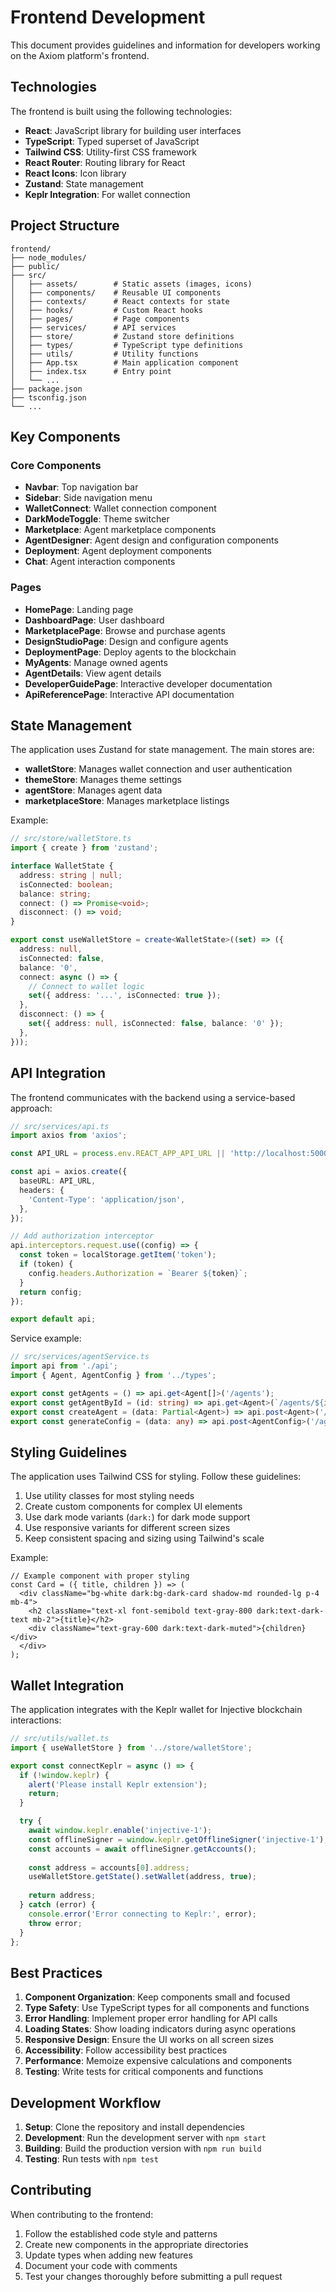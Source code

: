 # Frontend Development

This document provides guidelines and information for developers working on the Axiom platform's frontend.

## Technologies

The frontend is built using the following technologies:

- **React**: JavaScript library for building user interfaces
- **TypeScript**: Typed superset of JavaScript
- **Tailwind CSS**: Utility-first CSS framework
- **React Router**: Routing library for React
- **React Icons**: Icon library
- **Zustand**: State management
- **Keplr Integration**: For wallet connection

## Project Structure

```
frontend/
├── node_modules/
├── public/
├── src/
│   ├── assets/        # Static assets (images, icons)
│   ├── components/    # Reusable UI components
│   ├── contexts/      # React contexts for state
│   ├── hooks/         # Custom React hooks
│   ├── pages/         # Page components
│   ├── services/      # API services
│   ├── store/         # Zustand store definitions
│   ├── types/         # TypeScript type definitions
│   ├── utils/         # Utility functions
│   ├── App.tsx        # Main application component
│   ├── index.tsx      # Entry point
│   └── ...
├── package.json
├── tsconfig.json
└── ...
```

## Key Components

### Core Components

- **Navbar**: Top navigation bar
- **Sidebar**: Side navigation menu
- **WalletConnect**: Wallet connection component
- **DarkModeToggle**: Theme switcher
- **Marketplace**: Agent marketplace components
- **AgentDesigner**: Agent design and configuration components
- **Deployment**: Agent deployment components
- **Chat**: Agent interaction components

### Pages

- **HomePage**: Landing page
- **DashboardPage**: User dashboard
- **MarketplacePage**: Browse and purchase agents
- **DesignStudioPage**: Design and configure agents
- **DeploymentPage**: Deploy agents to the blockchain
- **MyAgents**: Manage owned agents
- **AgentDetails**: View agent details
- **DeveloperGuidePage**: Interactive developer documentation
- **ApiReferencePage**: Interactive API documentation

## State Management

The application uses Zustand for state management. The main stores are:

- **walletStore**: Manages wallet connection and user authentication
- **themeStore**: Manages theme settings
- **agentStore**: Manages agent data
- **marketplaceStore**: Manages marketplace listings

Example:

```typescript
// src/store/walletStore.ts
import { create } from 'zustand';

interface WalletState {
  address: string | null;
  isConnected: boolean;
  balance: string;
  connect: () => Promise<void>;
  disconnect: () => void;
}

export const useWalletStore = create<WalletState>((set) => ({
  address: null,
  isConnected: false,
  balance: '0',
  connect: async () => {
    // Connect to wallet logic
    set({ address: '...', isConnected: true });
  },
  disconnect: () => {
    set({ address: null, isConnected: false, balance: '0' });
  },
}));
```

## API Integration

The frontend communicates with the backend using a service-based approach:

```typescript
// src/services/api.ts
import axios from 'axios';

const API_URL = process.env.REACT_APP_API_URL || 'http://localhost:5000';

const api = axios.create({
  baseURL: API_URL,
  headers: {
    'Content-Type': 'application/json',
  },
});

// Add authorization interceptor
api.interceptors.request.use((config) => {
  const token = localStorage.getItem('token');
  if (token) {
    config.headers.Authorization = `Bearer ${token}`;
  }
  return config;
});

export default api;
```

Service example:

```typescript
// src/services/agentService.ts
import api from './api';
import { Agent, AgentConfig } from '../types';

export const getAgents = () => api.get<Agent[]>('/agents');
export const getAgentById = (id: string) => api.get<Agent>(`/agents/${id}`);
export const createAgent = (data: Partial<Agent>) => api.post<Agent>('/agents', data);
export const generateConfig = (data: any) => api.post<AgentConfig>('/agents/generate-config', data);
```

## Styling Guidelines

The application uses Tailwind CSS for styling. Follow these guidelines:

1. Use utility classes for most styling needs
2. Create custom components for complex UI elements
3. Use dark mode variants (`dark:`) for dark mode support
4. Use responsive variants for different screen sizes
5. Keep consistent spacing and sizing using Tailwind's scale

Example:

```tsx
// Example component with proper styling
const Card = ({ title, children }) => (
  <div className="bg-white dark:bg-dark-card shadow-md rounded-lg p-4 mb-4">
    <h2 className="text-xl font-semibold text-gray-800 dark:text-dark-text mb-2">{title}</h2>
    <div className="text-gray-600 dark:text-dark-muted">{children}</div>
  </div>
);
```

## Wallet Integration

The application integrates with the Keplr wallet for Injective blockchain interactions:

```typescript
// src/utils/wallet.ts
import { useWalletStore } from '../store/walletStore';

export const connectKeplr = async () => {
  if (!window.keplr) {
    alert('Please install Keplr extension');
    return;
  }

  try {
    await window.keplr.enable('injective-1');
    const offlineSigner = window.keplr.getOfflineSigner('injective-1');
    const accounts = await offlineSigner.getAccounts();
    
    const address = accounts[0].address;
    useWalletStore.getState().setWallet(address, true);
    
    return address;
  } catch (error) {
    console.error('Error connecting to Keplr:', error);
    throw error;
  }
};
```

## Best Practices

1. **Component Organization**: Keep components small and focused
2. **Type Safety**: Use TypeScript types for all components and functions
3. **Error Handling**: Implement proper error handling for API calls
4. **Loading States**: Show loading indicators during async operations
5. **Responsive Design**: Ensure the UI works on all screen sizes
6. **Accessibility**: Follow accessibility best practices
7. **Performance**: Memoize expensive calculations and components
8. **Testing**: Write tests for critical components and functions

## Development Workflow

1. **Setup**: Clone the repository and install dependencies
2. **Development**: Run the development server with `npm start`
3. **Building**: Build the production version with `npm run build`
4. **Testing**: Run tests with `npm test`

## Contributing

When contributing to the frontend:

1. Follow the established code style and patterns
2. Create new components in the appropriate directories
3. Update types when adding new features
4. Document your code with comments
5. Test your changes thoroughly before submitting a pull request 